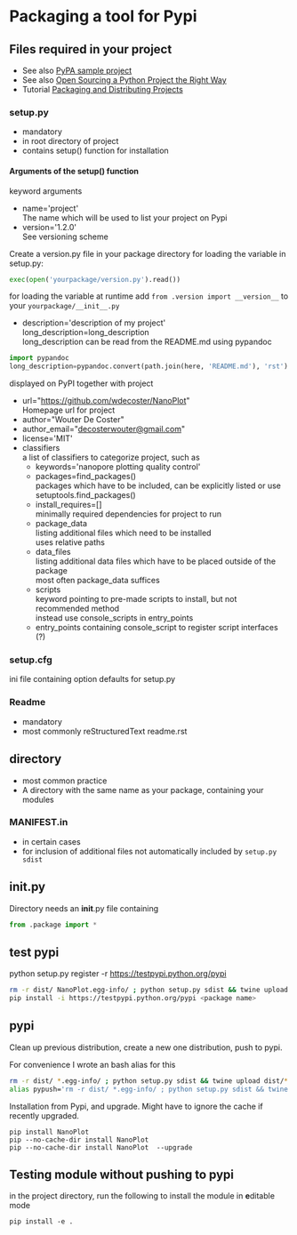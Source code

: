 # Packaging a tool for Pypi

## Files required in your project

- See also [PyPA sample project](https://github.com/pypa/sampleproject)
- See also [Open Sourcing a Python Project the Right Way](https://jeffknupp.com/blog/2013/08/16/open-sourcing-a-python-project-the-right-way/)
- Tutorial [Packaging and Distributing Projects](https://packaging.python.org/distributing/)

### setup.py
- mandatory
- in root directory of project
- contains setup() function for installation

#### Arguments of the setup() function
keyword arguments
- name='project'   
The name which will be used to list your project on Pypi
- version='1.2.0'  
See versioning scheme  

Create a version.py file in your package directory
for loading the variable in setup.py:
```python
exec(open('yourpackage/version.py').read())
```
for loading the variable at runtime
add `from .version import __version__` to your `yourpackage/__init__.py`


- description='description of my project'  
long_description=long_description  
long_description can be read from the README.md using pypandoc
```python
import pypandoc
long_description=pypandoc.convert(path.join(here, 'README.md'), 'rst')
```

displayed on PyPI together with project
- url="https://github.com/wdecoster/NanoPlot"  
Homepage url for project
- author="Wouter De Coster"
- author_email="decosterwouter@gmail.com"
- license='MIT'
- classifiers  
a list of classifiers to categorize project, such as
  - keywords='nanopore plotting quality control'
  - packages=find_packages()  
  packages which have to be included, can be explicitly listed or use setuptools.find_packages()
  - install_requires=[]  
  minimally required dependencies for project to run
  - package_data  
  listing additional files which need to be installed  
  uses relative paths
  - data_files  
  listing additional data files which have to be placed outside of the package  
  most often package_data suffices
  - scripts  
  keyword pointing to pre-made scripts to install, but not recommended method  
  instead use console_scripts in entry_points
  - entry_points containing console_script to register script interfaces (?)

### setup.cfg
ini file containing option defaults for setup.py

### Readme
- mandatory
- most commonly reStructuredText readme.rst

## <project> directory
- most common practice
- A directory with the same name as your package, containing your modules

### MANIFEST.in
- in certain cases
- for inclusion of additional files not automatically included by `setup.py sdist`

## __init__.py
Directory needs an __init__.py file containing
```python
from .package import *
```


## test pypi
python setup.py register -r https://testpypi.python.org/pypi
```bash
rm -r dist/ NanoPlot.egg-info/ ; python setup.py sdist && twine upload dist/* -r testpypi
pip install -i https://testpypi.python.org/pypi <package name>
```

## pypi
Clean up previous distribution, create a new one distribution, push to pypi.  

For convenience I wrote an bash alias for this
```bash
rm -r dist/ *.egg-info/ ; python setup.py sdist && twine upload dist/*  
alias pypush='rm -r dist/ *.egg-info/ ; python setup.py sdist && twine upload dist/*'
```

Installation from Pypi, and upgrade. Might have to ignore the cache if recently upgraded.
```
pip install NanoPlot  
pip --no-cache-dir install NanoPlot  
pip --no-cache-dir install NanoPlot  --upgrade
```

## Testing module without pushing to pypi
in the project directory, run the following to install the module in **e**ditable mode
```
pip install -e .
```
